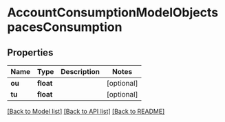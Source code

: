 # AccountConsumptionModelObjectspacesConsumption

## Properties
Name | Type | Description | Notes
------------ | ------------- | ------------- | -------------
**ou** | **float** |  | [optional] 
**tu** | **float** |  | [optional] 

[[Back to Model list]](../README.md#documentation-for-models) [[Back to API list]](../README.md#documentation-for-api-endpoints) [[Back to README]](../README.md)


